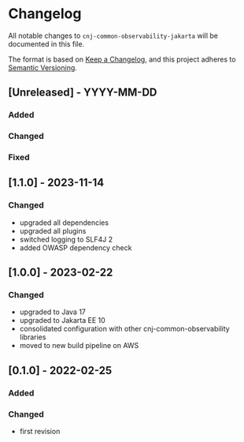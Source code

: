 # Changelog
All notable changes to `cnj-common-observability-jakarta` will be documented in this file.

The format is based on [Keep a Changelog](https://keepachangelog.com/en/1.0.0/),
and this project adheres to [Semantic Versioning](https://semver.org/spec/v2.0.0.html).

## [Unreleased] - YYYY-MM-DD
### Added
### Changed
### Fixed

## [1.1.0] - 2023-11-14
### Changed
- upgraded all dependencies
- upgraded all plugins
- switched logging to SLF4J 2
- added OWASP dependency check

## [1.0.0] - 2023-02-22
### Changed
- upgraded to Java 17
- upgraded to Jakarta EE 10
- consolidated configuration with other cnj-common-observability libraries
- moved to new build pipeline on AWS

## [0.1.0] - 2022-02-25
### Added
### Changed
- first revision
